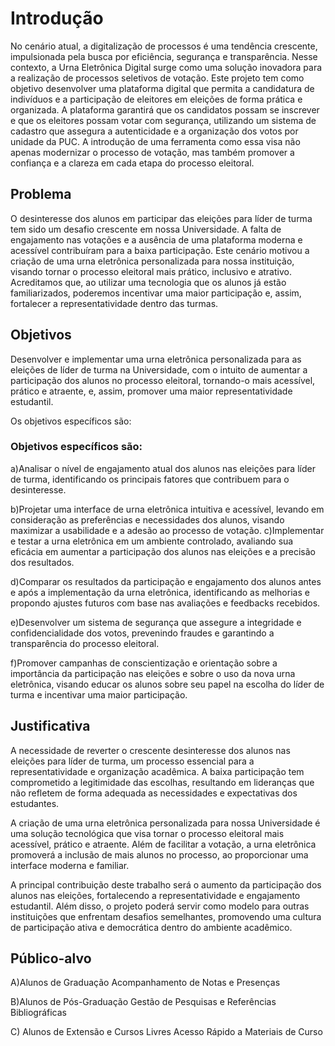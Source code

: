 # Introdução

No cenário atual, a digitalização de processos é uma tendência crescente, impulsionada pela busca por eficiência, segurança e transparência. Nesse contexto, a Urna Eletrônica Digital surge como uma solução inovadora para a realização de processos seletivos de votação. Este projeto tem como objetivo desenvolver uma plataforma digital que permita a candidatura de indivíduos e a participação de eleitores em eleições de forma prática e organizada. A plataforma garantirá que os candidatos possam se inscrever e que os eleitores possam votar com segurança, utilizando um sistema de cadastro que assegura a autenticidade e a organização dos votos por unidade da PUC. A introdução de uma ferramenta como essa visa não apenas modernizar o processo de votação, mas também promover a confiança e a clareza em cada etapa do processo eleitoral.

## Problema

O desinteresse dos alunos em participar das eleições para líder de turma tem sido um desafio crescente em nossa Universidade. A falta de engajamento nas votações e a ausência de uma plataforma moderna e acessível contribuíram para a baixa participação. Este cenário motivou a criação de uma urna eletrônica personalizada para nossa instituição, visando tornar o processo eleitoral mais prático, inclusivo e atrativo. Acreditamos que, ao utilizar uma tecnologia que os alunos já estão familiarizados, poderemos incentivar uma maior participação e, assim, fortalecer a representatividade dentro das turmas.

## Objetivos

Desenvolver e implementar uma urna eletrônica personalizada para as eleições de líder de turma na Universidade, com o intuito de aumentar a participação dos alunos no processo eleitoral, tornando-o mais acessível, prático e atraente, e, assim, promover uma maior representatividade estudantil.

Os objetivos específicos são:

### Objetivos específicos são:

a)Analisar o nível de engajamento atual dos alunos nas eleições para líder de turma, identificando os principais fatores que contribuem para o desinteresse.

b)Projetar uma interface de urna eletrônica intuitiva e acessível, levando em consideração as preferências e necessidades dos alunos, visando maximizar a usabilidade e a adesão ao processo de votação.
c)Implementar e testar a urna eletrônica em um ambiente controlado, avaliando sua eficácia em aumentar a participação dos alunos nas eleições e a precisão dos resultados.

d)Comparar os resultados da participação e engajamento dos alunos antes e após a implementação da urna eletrônica, identificando as melhorias e propondo ajustes futuros com base nas avaliações e feedbacks recebidos.

e)Desenvolver um sistema de segurança que assegure a integridade e confidencialidade dos votos, prevenindo fraudes e garantindo a transparência do processo eleitoral.

f)Promover campanhas de conscientização e orientação sobre a importância da participação nas eleições e sobre o uso da nova urna eletrônica, visando educar os alunos sobre seu papel na escolha do líder de turma e incentivar uma maior participação.

## Justificativa

A necessidade de reverter o crescente desinteresse dos alunos nas eleições para líder de turma, um processo essencial para a representatividade e organização acadêmica. A baixa participação tem comprometido a legitimidade das escolhas, resultando em lideranças que não refletem de forma adequada as necessidades e expectativas dos estudantes.

A criação de uma urna eletrônica personalizada para nossa Universidade é uma solução tecnológica que visa tornar o processo eleitoral mais acessível, prático e atraente. Além de facilitar a votação, a urna eletrônica promoverá a inclusão de mais alunos no processo, ao proporcionar uma interface moderna e familiar.

A principal contribuição deste trabalho será o aumento da participação dos alunos nas eleições, fortalecendo a representatividade e engajamento estudantil. Além disso, o projeto poderá servir como modelo para outras instituições que enfrentam desafios semelhantes, promovendo uma cultura de participação ativa e democrática dentro do ambiente acadêmico.

## Público-alvo

A)Alunos de Graduação
Acompanhamento de Notas e Presenças

B)Alunos de Pós-Graduação
Gestão de Pesquisas e Referências Bibliográficas

C) Alunos de Extensão e Cursos Livres
Acesso Rápido a Materiais de Curso
